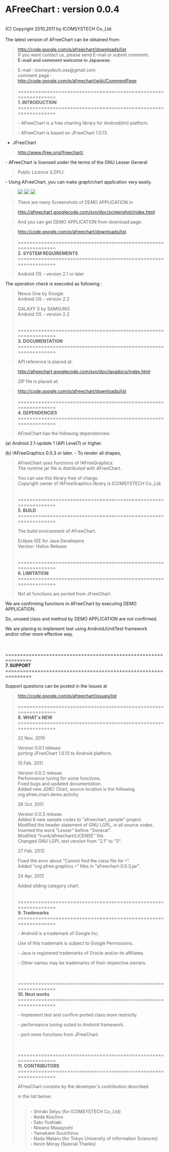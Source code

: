 <h1><b>AFreeChart : version 0.0.4</b></h1>
<br>
(C) Copyright 2010,2011 by ICOMSYSTECH Co.,Ltd.<br>
<br>
The latest version of AFreeChart can be obtained from:<br>
<blockquote><a href='http://code.google.com/p/afreechart/downloads/list'>http://code.google.com/p/afreechart/downloads/list</a>
<br>
If you want contact us, please send E-mail or submit comment.<br>
<b>E-mail and comment welcome in Japanese.</b><br>
</blockquote><blockquote>E-mail : icomsystech.oss@gmail.com<br>
comment page : <a href='http://code.google.com/p/afreechart/wiki/CommentPage'>http://code.google.com/p/afreechart/wiki/CommentPage</a><br>
<br>
===============================================================<br>
<b>1. INTRODUCTION</b><br>
===============================================================<br>
<p align='left'>- AFreeChart is a free charting library for Android(tm) platform. </p>
<p align='left'>- AFreeChart is based on JFreeChart 1.0.13.</p></blockquote>

<ul><li>JFreeChart<br>
</li></ul><blockquote><a href='http://www.jfree.org/jfreechart/'>http://www.jfree.org/jfreechart/</a></blockquote>

<p align='left'>- AFreeChart is licensed under the terms of the GNU Lesser General<br>
<blockquote>Public Licence (LGPL). </p></blockquote>

<p align='left'>- Using AFreeChart, you can make graph/chart application very easily.</p>
<blockquote><img src='http://afreechart.googlecode.com/svn/doc/screenshot/thumbs/s_BarChartDemo01.png' />
<img src='http://afreechart.googlecode.com/svn/doc/screenshot/thumbs/s_PieChartDemo06.png' />
<img src='http://afreechart.googlecode.com/svn/doc/screenshot/thumbs/s_TimeSeriesDemo01.png' /><br></blockquote>

<blockquote>There are many Screenshots of DEMO APPLICATION in</blockquote>

<blockquote><a href='http://afreechart.googlecode.com/svn/doc/screenshot/index.html'>http://afreechart.googlecode.com/svn/doc/screenshot/index.html</a></blockquote>

<blockquote>And you can get DEMO APPLICATION from download page.</blockquote>

<blockquote><a href='http://code.google.com/p/afreechart/downloads/list'>http://code.google.com/p/afreechart/downloads/list</a>
<br>
<br>
===============================================================<br>
<b>2. SYSTEM REQUIREMENTS</b><br>
===============================================================<br>
<p align='left'>Android OS - version 2.1 or later</p></blockquote>

<p align='left'>The operation check is executed as following :</p>
<blockquote>Nexus One by Google<br>
Android OS - version 2.2</blockquote>

<blockquote>GALAXY S by SAMSUNG<br>
Android OS - version 2.2<br>
<br>
<br>
===============================================================<br>
<b>3. DOCUMENTATION</b><br>
===============================================================<br>
<p align='left'>API reference is placed at:</p></blockquote>

<blockquote><a href='http://afreechart.googlecode.com/svn/doc/javadocs/index.html'>http://afreechart.googlecode.com/svn/doc/javadocs/index.html</a>
<p align='left'>ZIP file is placed at:</p></blockquote>

<blockquote><a href='http://code.google.com/p/afreechart/downloads/list'>http://code.google.com/p/afreechart/downloads/list</a>
<br>
<br>
===============================================================<br>
<b>4. DEPENDENCIES</b><br>
===============================================================<br>
<p align='left'>AFreeChart has the following dependencies:</p></blockquote>

<p align='left'>(a) Android 2.1-update 1 (API Level7) or higher.</p>

<p align='left'>(b) !AFreeGraphics 0.0.3 or later. - To render all shapes, </p>
<blockquote>AFreeChart uses functions of !AFreeGraphics.<br>
The runtime jar file is distributed with AFreeChart.</blockquote>

<blockquote>You can use this library free of charge.<br>
Copyright owner of !AFreeGraphics library is ICOMSYSTECH Co.,Ltd.<br>
<br>
<br>
===============================================================<br>
<b>5. BUILD</b><br>
===============================================================<br>
<p align='left'>The build environment of AFreeChart.</p>
Eclipse IDE for Java Developers<br>
Version: Helios Release<br>
<br>
<br>
===============================================================<br>
<b>6. LIMITATION</b><br>
===============================================================<br>
<p align='left'>Not all functions are ported from JFreeChart.</p></blockquote>

<p align='left'>We are confirming functions in AFreeChart by executing DEMO APPLICATION.</p>
<p align='left'>So, unused class and method by DEMO APPLICATION are not confirmed.</p>

<p align='left'>We are planing to implement test using AndroidJUnitTest framework<br>
and/or other more effective way.</p>
<br>
<br>
===============================================================<br>
<b>7. SUPPORT</b><br>
===============================================================<br>
<p align='left'>Support questions can be posted in the Issues at</p>
<blockquote><a href='http://code.google.com/p/afreechart/issues/list'>http://code.google.com/p/afreechart/issues/list</a>
<br>
<br>
===============================================================<br>
<b>8. WHAT's NEW</b><br>
===============================================================<br>
<p align='left'>22 Nov. 2010</p>
</blockquote><blockquote>Version 0.0.1 release.<br>
porting JFreeChart 1.0.13 to Android platform.<br>
<p align='left'>15 Feb. 2011</p>
Version 0.0.2 release.<br>
Performance tuning for some functions.<br>
Fixed bugs and updated documentation.<br>
Added new JDBC Chart, source location is the following.<br>
org.afree.chart.demo.activity<br>
<p align='left'>26 Oct. 2011</p>
Version 0.0.3 release.<br>
Added 6 new sample codes to "afreechart_sample" project.<br>
Modified the header statement of GNU LGPL, in all source codes.<br>
Inserted the word "Lesser" before "General".<br>
Modified "trunk/afreechart/LICENSE" file.<br>
Changed GNU LGPL text version from "2.1" to "3".<br>
<p align='left'>27 Feb. 2012</p>
Fixed the error about "Cannot find the class file for <code>*</code>".<br>
Added "org.afree.graphics.<code>*</code>" files in "afreechart-0.0.3.jar".<br>
<p align='left'>24 Apr. 2012</p>
Added sliding category chart.<br>
<br>
<br>
===============================================================<br>
<b>9. Trademarks</b><br>
===============================================================<br>
<p align='left'>- Android is a trademark of Google Inc. </p>
Use of this trademark is subject to Google Permissions.<br>
<p align='left'>- Java is registered trademarks of Oracle and/or its affiliates.</p>
<p align='left'>- Other names may be trademarks of their respective owners.</p>
<br>
<br>
===============================================================<br>
<b>10. Next works</b><br>
===============================================================<br>
<p align='left'>- implement test and confirm ported class more restrictly.</p>
<p align='left'>- performance tuning suited to Android framework.</p>
<p align='left'>- port more functions from JFreeChart.</p>
<br>
<br>
===============================================================<br>
<b>11. CONTRIBUTORS</b><br>
===============================================================<br>
<p align='left'>AFreeChart consists by the developer's contribution described<br>
<p align='left'>in the list below:<br>
<br>
<blockquote>- Shiraki Seiyu  (for ICOMSYSTECH Co.,Ltd)<br>
- Ikeda Koichiro<br>
- Sato Yoshiaki<br>
- Niwano Masayoshi<br>
- Yamakami Souichirou<br>
- Nada Wataru  (for Tokyo University of information Sciences)<br>
- Kevin Moray  (Special Thanks)<br></blockquote></blockquote>
